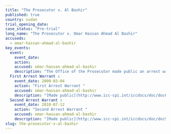 ```yaml
---
title: "The Prosecutor v. Al Bashir"
published: true
country: sudan
trial_opening_date:
case_status: "Pre-trial"
long_name: "The Prosecutor v. Omar Hassan Ahmad Al Bashir"
accuseds:
  - omar-hassan-ahmad-al-bashir
key_events:
  event:
    event_date:
    action:
    accused: omar-hassan-ahmad-al-bashir
    description: "The Office of the Prosecutor made public an arrest warrant for Al Bashir on 4 March 2009. The Office of the Prosecutor made public a second arrest warrant on July 12, 2010. Accused remains [at-large](http://www.theguardian.com/world/2015/apr/27/sudan-bashir-elected-majority-vote)."
  First Arrest Warrant :
    event_date: 2009-03-04
    action: "First Arrest Warrant "
    accused: omar-hassan-ahmad-al-bashir
    description: "[Made public](http://www.icc-cpi.int/iccdocs/doc/doc639078.pdf)"
  Second Arrest Warrant :
    event_date: 2010-07-12
    action: "Second Arrest Warrant "
    accused: omar-hassan-ahmad-al-bashir
    description: "[Made public](http://www.icc-cpi.int/iccdocs/doc/doc907140.pdf)"
slug: the-prosecutor-v-al-bashir
---
```

